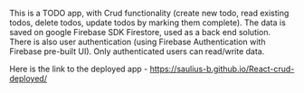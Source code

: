 This is a TODO app, with Crud functionality (create new todo, read existing todos, delete todos, update todos by marking them complete). The data is saved on google Firebase SDK Firestore, used as a back end solution. There is also user authentication (using Firebase Authentication with Firebase pre-built UI). Only authenticated users can read/write data.

Here is the link to the deployed app - https://saulius-b.github.io/React-crud-deployed/
